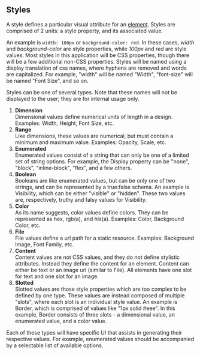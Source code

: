 ## Styles

A style defines a particular visual attribute for an [element](element.md). Styles are comprised of 2 units: a style property, and its associated value.

An example is `width: 100px` or `background-color: red`. In these cases, *width* and *background-color* are style properties, while *100px* and *red* are style values.
Most styles in this application will be CSS properties, though there will be a few additional non-CSS properties.
Styles will be named using a display translation of css names, where hyphens are removed and words are capitalized.
For example, "width" will be named "Width", "font-size" will be named "Font Size", and so on.

Styles can be one of several types. Note that these names will not be displayed to the user; they are for internal usage only.

1. **Dimension**  
    Dimensional values define numerical units of length in a design. Examples: Width, Height, Font Size, etc.
2. **Range**  
    Like dimensions, these values are numerical, but must contain a minimum and maximum value. Examples: Opacity, Scale, etc.
3. **Enumerated**  
    Enumerated values consist of a string that can only be one of a limited set of string options.
    For example, the Display property can be "none", "block", "inline-block", "flex", and a few others.
4. **Boolean**  
    Booleans are like enumerated values, but can be only one of two strings, and can be represented by a true:false schema.
    An example is Visibility, which can be either "visible" or "hidden".
    These two values are, respectively, truthy and falsy values for Visibility.
5. **Color**  
    As its name suggests, color values define colors. They can be represented as hex, rgb(a), and hls(a). Examples: Color, Background Color, etc.
6. **File**  
    File values define a url path for a static resource. Examples: Background Image, Font Family, etc.
7. **Content**  
    Content values are not CSS values, and they do not define stylistic attributes. Instead they define the content for an element. Content can either be text or an image url (similar to File). All elements have one slot for text and one slot for an image.
8. **Slotted**  
    Slotted values are those style properties which are too complex to be defined by one type.
    These values are instead composed of multiple "slots", where each slot is an individual style value.
    An example is Border, which is comprised of values like "1px solid #eee".
    In this example, Border consists of three slots - a dimensional value, an enumerated value, and a color value.

Each of these types will have specific UI that assists in generating their respective values.
For example, enumerated values should be accompanied by a selectable list of available options.
